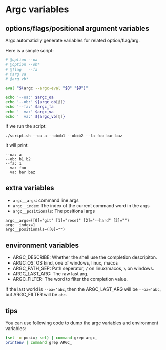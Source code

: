 # Argc variables

## options/flags/positional argument variables

Argc automaticlly generate variables for related option/flag/arg.

Here is a simple script:
```sh
# @option --oa
# @option --ob*
# @flag   --fa
# @arg va
# @arg vb*

eval "$(argc --argc-eval "$0" "$@")"

echo '--oa:' $argc_oa
echo '--ob:' ${argc_ob[@]}
echo '--fa:' $argc_fa
echo '  va:' $argc_va
echo '  va:' ${argc_vb[@]}
```
If we run the script:
```
./script.sh --oa a --ob=b1 --ob=b2 --fa foo bar baz
```
It will print:
```
--oa: a
--ob: b1 b2
--fa: 1
  va: foo
  va: bar baz
```

## extra variables

- `argc__args`:  command line args
- `argc__index`: The index of the current command word in the args
- `argc__positionals`: The positional args

```
argc__args=([0]="git" [1]="reset" [2]="--hard" [3]="")
argc__index=1
argc__positionals=([0]="")
```

## environment variables

- ARGC_DESCRIBE: Whether the shell use the completion descripiton.
- ARGC_OS: OS kind, one of windows, linux, macos
- ARGC_PATH_SEP: Path seperator, `/` on linux/macos, `\` on windows.
- ARGC_LAST_ARG: The raw last arg. 
- ARGC_FILTER: The word to filter the completion value.

If the last world is `--oa='abc`, then the ARGC_LAST_ARG will be `--oa='abc`, but ARGC_FILTER will be `abc`.

## tips

You can use following code to dump the argc variables and environment variables:

```sh
(set -o posix; set) | command grep argc_
printenv | command grep ARGC_
```